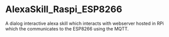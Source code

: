 # AlexaSkill_Raspi_ESP8266
A dialog interactive alexa skill which interacts with webserver hosted in RPi which the communicates to the ESP8266 using the MQTT.
